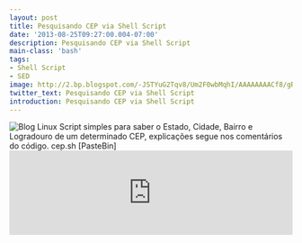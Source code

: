 ```yaml
---
layout: post
title: Pesquisando CEP via Shell Script
date: '2013-08-25T09:27:00.004-07:00'
description: Pesquisando CEP via Shell Script
main-class: 'bash'
tags:
- Shell Script
- SED
image: http://2.bp.blogspot.com/-JSTYuG2Tqv8/Um2F0wbMqhI/AAAAAAAACf8/gRoJGkQSxMQ/s72-c/correios-shell.jpg
twitter_text: Pesquisando CEP via Shell Script
introduction: Pesquisando CEP via Shell Script
---
```

![Blog Linux](http://2.bp.blogspot.com/-JSTYuG2Tqv8/Um2F0wbMqhI/AAAAAAAACf8/gRoJGkQSxMQ/s320/correios-shell.jpg "Blog Linux")
Script simples para saber o Estado, Cidade, Bairro e Logradouro de um determinado CEP, explicações segue nos comentários do código.
cep.sh [PasteBin]<iframe src="http://pastebin.com/raw/tXfw4yrj" style="border:none;width:100%;"><iframe>
cep.sh[CodeBlog]
#!/bin/bash
# --------------------------------------
# ./cep.sh
#
# Pesquisando CEP via Shell Script
#
# Uso: ./cep.sh [CEP]
#
# Ex.: ./cep.sh 41630635
#
# Autor: Marcos da B. M. Oliveira , www.terminalroot.com.br
# Desde: Dom 25 Ago 2013 13:11:36 BRT
# Licença: GPL
# --------------------------------------
# se não informa o CEP o script pára aqui
[ -z $1 ] &amp;&amp; echo -e '\e[40;31;1mÉ necessário informar o CEP\033[m' &amp;&amp; exit 1
#url da pesquisa
url='http://cep.republicavirtual.com.br/web_cep.php?cep'
# baixa o código fonte do xml e grava no arquivo cep.txt
lynx -source $url=$1 > cep.txt
# converte o arquivo para utf-8
iconv -f=iso_8859-1 -t=utf-8 cep.txt > cep2.txt
# limpa todas as tags XML
sed 's/]*>//g' cep2.txt > cep.txt
# remove o arquivo da transformação do encode
rm -rf cep2.txt
# apaga da linha 1 à 4 , pois são desnecessárias
sed -i '1,4d' cep.txt
# apaga todas as linhas em branco
sed -i '/^$/d' cep.txt
# imprime(com cores) os dados do arquivo gerado pelo dump, personalizado.
echo -e "\e[40;37;1m CIDADE-UF:\033[m \e[40;33;1m"$(sed -n '2p' cep.txt) $(sed -n '1p' cep.txt) "\033[m"
echo -e "\e[40;37;1m BAIRRO:\033[m \e[40;33;1m"$(sed -n '3p' cep.txt) "\033[m"
echo -e "\e[40;37;1m LOGRADOURO:\033[m \e[40;33;1m"$(sed -n '4p' cep.txt) $(sed -n '5p' cep.txt) "\033[m"
# remove o arquivo
rm -rf cep.txt

